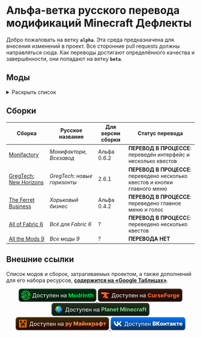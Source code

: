 # Альфа-ветка русского перевода модификаций Minecraft Дефлекты

Добро пожаловать на ветку **`alpha`**. Эта среда предназначена для внесения изменений в проект. Все сторонние pull requests должны направляться сюда. Как переводы достигают определённого качества и завершённости, они попадают на ветку **`beta`**.

## Моды

<details>
<summary>Раскрыть список</summary>
<br>

| Версия игры | Статус перевода | Идентификатор | Мод | Версия мода |
| - | - | - | - | - |
| 1.7 | Не готов | aether_legacy | The Aether | 1.1.2.3 |
| 1.7 | Не готов | agricraft | AgriCraft | 1.5 |
| 1.7 | Не готов | ancientwarfare | Ancient Warfare 2 | 2.4.115 Full |
| 1.7 | Не готов | minecraft | Industrial Craft | 2-2.2.827-experimental |
| 1.7 | Переведён | adventurebackpack | Adventure Backpack | Beta-0.8c |
| 1.7 | Переведён | aether | The Aether II | Festive Update - 1.6 |
| 1.7 | Переведён | aroma1997core | Aroma1997Core | 1.0.2.16 |
| 1.7 | Переведён | aromabackup | AromaBackup | 0.1.0 |
| 1.7 | Переведён | aromabackuprecovery | AromaBackup | 0.1.0 |
| 1.7 | Переведён | betterloadingscreen | Better Loading Screen GTNH | 1.6.1 |
| 1.7 | ... | ... | ... | ... |
| 1.12 | Не готов | aether_legacy | The Aether | 1.5.4 |
| 1.12 | Не готов | ancientwarfare | Ancient Warfare 2 | 2.7.0.1038 |
| 1.12 | Не готов | cfm | MrCrayfish's Furniture Mod (Legacy) | 6.3.2 |
| 1.12 | Не готов | ic2 | Industrial Craft | 2-2.8.222-ex112 |
| 1.12 | Не готов | minecraft | Industrial Craft | 2-2.8.222-ex112 |
| 1.12 | Не готов | mod_lavacow | Fish's Undead Rising | 1.4.2 |
| 1.12 | Не готов | tconstruct | Tinkers' Construct | 1.0 |
| 1.12 | Переведён | aiotbotania | AIOT Botania | 0.7.1 |
| 1.12 | Переведён | aqua_creepers | Aqua Creepers! | 1.2.3 |
| 1.12 | Переведён | aroma1997core | Aroma1997Core | 2.0.0.2 b167 |
| 1.12 | Переведён | scple | SCP Lockdown Extras | 1.0 |
| 1.12 | ... | ... | ... | ... |
| 1.16 | Переведён | actuallyusefulsmithingtable | Actually Useful Smithing Table | 1.1 |
| 1.16 | Переведён | advancementframes | Advancement Frames | 1.0.5 |
| 1.16 | Переведён | alexsdelight | Alex's Delights | 1.0 |
| 1.16 | Переведён | amfd | Alex's Delight | 1.1.3 |
| 1.16 | Переведён | ancient_war | Ancient Warfare Legacy | 1.1 |
| 1.16 | ... | ... | ... | ... |
| 1.17 | Переведён | actuallyusefulsmithingtable | Actually Useful Smithing Table | 2.1 |
| 1.17 | Переведён | alexsdelight | Alex's Delights | 1.1 |
| 1.17 | ... | ... | ... | ... |
| 1.18 | Переведён | actuallyusefulsmithingtable | Actually Useful Smithing Table | 3.1 |
| 1.18 | Переведён | advancementframes | Advancement Frames | 1.1.1 |
| 1.18 | Переведён | alexsdelight | Alex's Delight | 1.3.3 |
| 1.18 | Переведён | alexsdelight | Alex's Delights | 1.2 |
| 1.18 | ... | ... | ... | ... |
| 1.19 | Не готов | aether | The Aether | 1.4.2 |
| 1.19 | Переведён | actuallyusefulsmithingtable | Actually Useful Smithing Table | 4.1.1 |
| 1.19 | Переведён | advancementframes | Advancement Frames | 2.0 |
| 1.19 | Переведён | alexsdelight | Alex's Delight | 1.4.1 |
| 1.19 | ... | ... | ... | ... |
| 1.20 | Не готов | aether | The Aether | 1.4.2 |
| 1.20 | Не готов | combat_maid | Combat Maids | 1.0 Alpha |
| 1.20 | Не готов | iceandfire | Ice and Fire | 2.1.13-beta-5 |
| 1.20 | Переведён | advancementframes | Advancement Frames | 2.2.7 |
| 1.20 | Переведён | alexscavesdelight | Alex's Caves Delight | 1.0.12 |
| 1.20 | Переведён | alexsdelight | Alex's Delight | 1.5 |
| 1.20 | Переведён | patchouli | Patchouli | 86 |
| 1.20 | Переведён | trofers | Trofers | 5.0.2 |
| 1.20 | ... | ... | ... | ... |
| 1.21 | Не готов | combat_maid | Combat Maids | 1.0 Alpha |
| 1.21 | Не готов | fabric-convention-tags-v2 | Fabric Convention Tags | 08.06.2024 |
| 1.21 | Переведён | ae2wtlib | Applied Energistics 2 Wireless Terminals | 19.1.3-beta |
| 1.21 | Переведён | fabric | Fabric | 08.06.2024 |
| 1.21 | Переведён | fabric-gamerule-test | Fabric | 08.06.2024 |
| 1.21 | Переведён | fabric-keybindings-v1-testmod | Fabric | 08.06.2024 |
| 1.21 | Переведён | fabric-networking-api-v1-testmod | Fabric | 08.06.2024 |
| 1.21 | Переведён | fabric-object-builder-api-v1-testmod | Fabric | 08.06.2024 |
| 1.21 | Переведён | fabric-particles-v1-testmod | Fabric | 08.06.2024 |
| 1.21 | Переведён | fabric-registry-sync-v0 | Fabric Registry Sync | 08.06.2024 |
| 1.21 | Переведён | fabric-resource-conditions-api-v1-testmod | Fabric | 08.06.2024 |
| 1.21 | Переведён | fabric-resource-loader-v0 | Fabric Resource Loader | 08.06.2024 |
| 1.21 | Переведён | fabric-resource-loader-v0-testmod | Fabric Resource Loader | 08.06.2024 |
| 1.21 | Переведён | fabric-resource-loader-v0-testmod-test1 | Fabric Resource Loader | 08.06.2024 |
| 1.21 | Переведён | fabric-screen-handler-api-v1-testmod | Fabric | 08.06.2024 |
| 1.21 | Переведён | iris | Iris Shaders | 1.7.3 |
| 1.21 | Переведён | placeholder-api | Placeholder API | 2.4.1 |
| 1.21 | Переведён | testmod | Fabric | 08.06.2024 |
| 1.21 | ... | ... | ... | ... |

</details>

## Сборки

| Сборка | Русское название | Для версии сборки | Статус перевода |
| - | - | - | - |
| [Monifactory](https://github.com/RushanM/Minecraft-Mods-Russian-Translation/tree/alpha/%D0%A1%D0%B1%D0%BE%D1%80%D0%BA%D0%B8/Monifactory) | *Монифактори*, *Всезавод* | Альфа 0.6.2 | **ПЕРЕВОД В ПРОЦЕССЕ**: переведён интерфейс и несколько квестов |
| [GregTech: New Horizons](https://github.com/RushanM/Minecraft-Mods-Russian-Translation/tree/alpha/%D0%A1%D0%B1%D0%BE%D1%80%D0%BA%D0%B8/GT%20New%20Horizons) | *GregTech: новые горизонты* | 2.6.1 | **ПЕРЕВОД В ПРОЦЕССЕ**: переведено несколько квестов и кнопки главного меню |
| [The Ferret Business](https://github.com/RushanM/Minecraft-Mods-Russian-Translation/tree/alpha/%D0%A1%D0%B1%D0%BE%D1%80%D0%BA%D0%B8/The%20Ferret%20Business) | *Хорьковый бизнес* | Альфа 0.4.2 | **ПЕРЕВОД В ПРОЦЕССЕ**: переведено главное меню и голос |
| [All of Fabric 6](https://github.com/RushanM/Minecraft-Mods-Russian-Translation/tree/alpha/%D0%A1%D0%B1%D0%BE%D1%80%D0%BA%D0%B8/All%20of%20Fabric%206) | *Всё для Fabric 6* | ? | **ПЕРЕВОД В ПРОЦЕСС**Е: переведено несколько квестов |
| [All the Mods 9](https://github.com/RushanM/Minecraft-Mods-Russian-Translation/tree/alpha/%D0%A1%D0%B1%D0%BE%D1%80%D0%BA%D0%B8/All%20the%20Mods%209) | *Все моды 9* | ? | **ПЕРЕВОДА НЕТ** |

## Внешние ссылки

Список модов и сборок, затрагиваемых проектом, а также дополнений для его набора ресурсов, [**содержится на «Google Таблицах»**](https://docs.google.com/spreadsheets/d/1RvozWJU5MYusAiJiMfODWA1t-bj2jhIj0FZCY5UU28k/edit?usp=sharing).

<div align="center">
<a href="https://modrinth.com/resourcepack/mods-ru">
    <img height="35" src="Ассеты/modrinth_compact_vector.svg">
</a>
<a href="https://www.curseforge.com/minecraft/texture-packs/mods-ru">
    <img height="35" src="Ассеты/curseforge_compact_vector.svg">
<a href="https://www.planetminecraft.com/texture-pack/mods-russian-translation-6270800/">
    <img height="35" src="Ассеты/planet_compact_vector.svg">
</a>
<a href="https://ru-minecraft.ru/fayly-dlya-minecraft/79004-mods-ru.html">
    <img height="35" src="Ассеты/rumc_compact_vector.svg">
</a>
<a href="https://vk.com/demipr">
    <img height="35" src="Ассеты/vk_compact_vector.svg">
</a>
</a>
</div>
